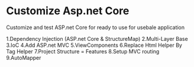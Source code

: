 # Customize Asp.net Core

Customize and test ASP.net Core for ready to use for usebale application

1.Dependency Injection (ASP.net Core & StructureMap)
2.Multi-Layer Base
3.IoC
4.Add ASP.net MVC
5.ViewComponents
6.Replace Html Helper By Tag Helper
7.Project Structure = Features
8.Setup MVC routing
9.AutoMapper
